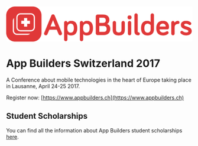 <p align="center"><img src ="images/logo.png" width="600px"/></p>

# App Builders Switzerland 2017

A Conference about mobile technologies in the heart of Europe taking place in Lausanne, April 24-25 2017.


Register now: [https://www.appbuilders.ch](https://www.appbuilders.ch)

## Student Scholarships

You can find all the information about App Builders student scholarships [here](https://github.com/swissmobidevs/appbuilders17/blob/master/scholarship/).